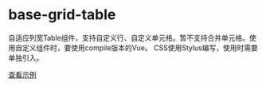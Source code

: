 # base-grid-table
自适应列宽Table组件，支持自定义行、自定义单元格。暂不支持合并单元格。使用自定义组件时，要使用compile版本的Vue。
CSS使用Stylus编写，使用时需要单独引入。

[查看示例](https://liguang86.github.io/base-grid-table/)

